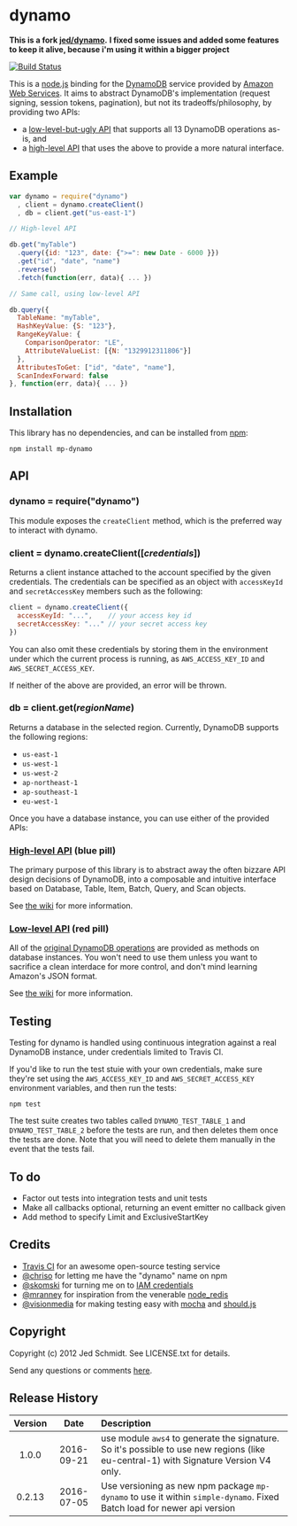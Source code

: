 dynamo
======

**This is a fork [jed/dynamo](https://github.com/jed/dynamo).**
**I fixed some issues and added some features to keep it alive, because i'm using it within a bigger project**

[![Build Status](https://secure.travis-ci.org/jed/dynamo.png)][travis]

This is a [node.js][node] binding for the [DynamoDB][dynamo] service provided by [Amazon Web Services][aws]. It aims to abstract DynamoDB's implementation (request signing, session tokens, pagination), but not its tradeoffs/philosophy, by providing two APIs:

- a [low-level-but-ugly API][low-api] that supports all 13 DynamoDB operations as-is, and
- a [high-level API][high-api] that uses the above to provide a more natural interface.

Example
-------

```javascript
var dynamo = require("dynamo")
  , client = dynamo.createClient()
  , db = client.get("us-east-1")

// High-level API

db.get("myTable")
  .query({id: "123", date: {">=": new Date - 6000 }})
  .get("id", "date", "name")
  .reverse()
  .fetch(function(err, data){ ... })

// Same call, using low-level API

db.query({
  TableName: "myTable",
  HashKeyValue: {S: "123"},
  RangeKeyValue: {
    ComparisonOperator: "LE",
    AttributeValueList: [{N: "1329912311806"}]
  },
  AttributesToGet: ["id", "date", "name"],
  ScanIndexForward: false
}, function(err, data){ ... })
```

Installation
------------

This library has no dependencies, and can be installed from [npm][npm]:

    npm install mp-dynamo

API
---

### dynamo = require("dynamo")

This module exposes the `createClient` method, which is the preferred way to interact with dynamo.

### client = dynamo.createClient([_credentials_])

Returns a client instance attached to the account specified by the given credentials. The credentials can be specified as an object with `accessKeyId` and `secretAccessKey` members such as the following:

```javascript
client = dynamo.createClient({
  accessKeyId: "...",    // your access key id
  secretAccessKey: "..." // your secret access key
})
```

You can also omit these credentials by storing them in the environment under which the current process is running, as `AWS_ACCESS_KEY_ID` and `AWS_SECRET_ACCESS_KEY`.

If neither of the above are provided, an error will be thrown.

### db = client.get(_regionName_)

Returns a database in the selected region. Currently, DynamoDB supports the following regions:

- `us-east-1`
- `us-west-1`
- `us-west-2`
- `ap-northeast-1`
- `ap-southeast-1`
- `eu-west-1`

Once you have a database instance, you can use either of the provided APIs:

### [High-level API][high-api] (blue pill)

The primary purpose of this library is to abstract away the often bizzare API design decisions of DynamoDB, into a composable and intuitive interface based on Database, Table, Item, Batch, Query, and Scan objects.

See [the wiki][high-api] for more information.

### [Low-level API][low-api] (red pill)

All of the [original DynamoDB operations][api] are provided as methods on database instances. You won't need to use them unless you want to sacrifice a clean interdace for more control, and don't mind learning Amazon's JSON format.

See [the wiki][low-api] for more information.

Testing
-------

Testing for dynamo is handled using continuous integration against a real DynamoDB instance, under credentials limited to Travis CI.

If you'd like to run the test stuie with your own credentials, make sure they're set using the `AWS_ACCESS_KEY_ID` and `AWS_SECRET_ACCESS_KEY` environment variables, and then run the tests:

    npm test

The test suite creates two tables called `DYNAMO_TEST_TABLE_1` and `DYNAMO_TEST_TABLE_2` before the tests are run, and then deletes them once the tests are done. Note that you will need to delete them manually in the event that the tests fail.

To do
-----

- Factor out tests into integration tests and unit tests
- Make all callbacks optional, returning an event emitter no callback given
- Add method to specify Limit and ExclusiveStartKey

Credits
-------

- [Travis CI][travis] for an awesome open-source testing service
- [@chriso][chriso] for letting me have the "dynamo" name on npm
- [@skomski][skomski] for turning me on to [IAM credentials][iam]
- [@mranney][mranney] for inspiration from the venerable [node_redis][node_redis]
- [@visionmedia][tj] for making testing easy with [mocha][mocha] and [should.js][should]

<a name="copyright"></a>
Copyright
---------

Copyright (c) 2012 Jed Schmidt. See LICENSE.txt for details.

Send any questions or comments [here][twitter].

[travis]: http://travis-ci.org/jed/dynamo
[node]: http://nodejs.org
[dynamo]: http://docs.amazonwebservices.com/amazondynamodb/latest/developerguide/Introduction.html
[aws]: http://aws.amazon.com
[api]: http://docs.amazonwebservices.com/amazondynamodb/latest/developerguide/operationlist.html
[mranney]: https://github.com/mranney
[skomski]: https://github.com/skomski
[node_redis]: https://github.com/mranney/node_redis
[twitter]: http://twitter.com/jedschmidt
[heroku]: http://heroku.com
[mocha]: https://visionmedia.github.com/mocha
[should]: https://github.com/visionmedia/should.js
[tj]: https://github.com/visionmedia
[iam]: http://docs.amazonwebservices.com/IAM/latest/UserGuide/IAM_Introduction.html
[connect]: http://www.senchalabs.org/connect
[chriso]: https://github.com/chriso
[low-api]: https://github.com/jed/dynamo/wiki/Low-level-API
[high-api]: https://github.com/jed/dynamo/wiki/High-level-API
[npm]: http://npmjs.org


## Release History
|Version|Date|Description|
|:--:|:--:|:--|
|1.0.0|2016-09-21|use module `aws4` to generate the signature. So it's possible to use new regions (like eu-central-1) with Signature Version V4 only.|
|0.2.13|2016-07-05|Use versioning as new npm package `mp-dynamo` to use it within `simple-dynamo`. Fixed Batch load for newer api version|

